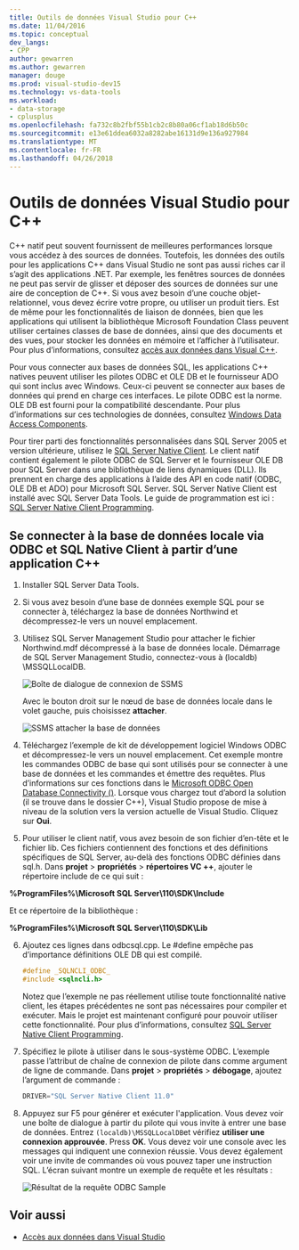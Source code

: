 ```yaml
---
title: Outils de données Visual Studio pour C++
ms.date: 11/04/2016
ms.topic: conceptual
dev_langs:
- CPP
author: gewarren
ms.author: gewarren
manager: douge
ms.prod: visual-studio-dev15
ms.technology: vs-data-tools
ms.workload:
- data-storage
- cplusplus
ms.openlocfilehash: fa732c8b2fbf55b1cb2c8b80a06cf1ab18d6b50c
ms.sourcegitcommit: e13e61ddea6032a8282abe16131d9e136a927984
ms.translationtype: MT
ms.contentlocale: fr-FR
ms.lasthandoff: 04/26/2018
---
```

# <a name="visual-studio-data-tools-for-c"></a>Outils de données Visual Studio pour C++

C++ natif peut souvent fournissent de meilleures performances lorsque vous accédez à des sources de données. Toutefois, les données des outils pour les applications C++ dans Visual Studio ne sont pas aussi riches car il s’agit des applications .NET. Par exemple, les fenêtres sources de données ne peut pas servir de glisser et déposer des sources de données sur une aire de conception de C++. Si vous avez besoin d’une couche objet-relationnel, vous devez écrire votre propre, ou utiliser un produit tiers.  Est de même pour les fonctionnalités de liaison de données, bien que les applications qui utilisent la bibliothèque Microsoft Foundation Class peuvent utiliser certaines classes de base de données, ainsi que des documents et des vues, pour stocker les données en mémoire et l’afficher à l’utilisateur. Pour plus d’informations, consultez [accès aux données dans Visual C++](/cpp/data/data-access-in-cpp).

Pour vous connecter aux bases de données SQL, les applications C++ natives peuvent utiliser les pilotes ODBC et OLE DB et le fournisseur ADO qui sont inclus avec Windows. Ceux-ci peuvent se connecter aux bases de données qui prend en charge ces interfaces. Le pilote ODBC est la norme. OLE DB est fourni pour la compatibilité descendante. Pour plus d’informations sur ces technologies de données, consultez [Windows Data Access Components](https://msdn.microsoft.com/library/windows/desktop/aa968814.aspx).

Pour tirer parti des fonctionnalités personnalisées dans SQL Server 2005 et version ultérieure, utilisez le [SQL Server Native Client](/sql/relational-databases/native-client/sql-server-native-client). Le client natif contient également le pilote ODBC de SQL Server et le fournisseur OLE DB pour SQL Server dans une bibliothèque de liens dynamiques (DLL). Ils prennent en charge des applications à l’aide des API en code natif (ODBC, OLE DB et ADO) pour Microsoft SQL Server.  SQL Server Native Client est installé avec SQL Server Data Tools. Le guide de programmation est ici : [SQL Server Native Client Programming](/sql/relational-databases/native-client/sql-server-native-client-programming).

## <a name="to-connect-to-localdb-through-odbc-and-sql-native-client-from-a-c-application"></a>Se connecter à la base de données locale via ODBC et SQL Native Client à partir d’une application C++

1.  Installer SQL Server Data Tools.

2.  Si vous avez besoin d’une base de données exemple SQL pour se connecter à, téléchargez la base de données Northwind et décompressez-le vers un nouvel emplacement.

3.  Utilisez SQL Server Management Studio pour attacher le fichier Northwind.mdf décompressé à la base de données locale. Démarrage de SQL Server Management Studio, connectez-vous à (localdb) \MSSQLLocalDB.

     ![Boîte de dialogue de connexion de SSMS](../data-tools/media/raddata-ssms-connect-dialog.png "raddata SSMS boîte de dialogue de connexion")

     Avec le bouton droit sur le nœud de base de données locale dans le volet gauche, puis choisissez **attacher**.

     ![SSMS attacher la base de données](../data-tools/media/raddata-ssms-attach-database.png "raddata SSMS attacher le base de données")

4.  Téléchargez l’exemple de kit de développement logiciel Windows ODBC et décompressez-le vers un nouvel emplacement. Cet exemple montre les commandes ODBC de base qui sont utilisés pour se connecter à une base de données et les commandes et émettre des requêtes. Plus d’informations sur ces fonctions dans le [Microsoft ODBC Open Database Connectivity ()](/sql/odbc/microsoft-open-database-connectivity-odbc). Lorsque vous chargez tout d’abord la solution (il se trouve dans le dossier C++), Visual Studio propose de mise à niveau de la solution vers la version actuelle de Visual Studio. Cliquez sur **Oui**.

5.  Pour utiliser le client natif, vous avez besoin de son fichier d’en-tête et le fichier lib. Ces fichiers contiennent des fonctions et des définitions spécifiques de SQL Server, au-delà des fonctions ODBC définies dans sql.h. Dans **projet** > **propriétés** > **répertoires VC ++**, ajouter le répertoire include de ce qui suit :

**%ProgramFiles%\Microsoft SQL Server\110\SDK\Include**

Et ce répertoire de la bibliothèque :

**%ProgramFiles%\Microsoft SQL Server\110\SDK\Lib**

6.  Ajoutez ces lignes dans odbcsql.cpp. Le #define empêche pas d’importance définitions OLE DB qui est compilé.

    ```cpp
    #define _SQLNCLI_ODBC_
    #include <sqlncli.h>
    ```

    Notez que l’exemple ne pas réellement utilise toute fonctionnalité native client, les étapes précédentes ne sont pas nécessaires pour compiler et exécuter. Mais le projet est maintenant configuré pour pouvoir utiliser cette fonctionnalité. Pour plus d’informations, consultez [SQL Server Native Client Programming](/sql/relational-databases/native-client/sql-server-native-client).

7.  Spécifiez le pilote à utiliser dans le sous-système ODBC. L’exemple passe l’attribut de chaîne de connexion de pilote dans comme argument de ligne de commande. Dans **projet** > **propriétés** > **débogage**, ajoutez l’argument de commande :

    ```cpp
    DRIVER="SQL Server Native Client 11.0"
    ```

8.  Appuyez sur F5 pour générer et exécuter l'application. Vous devez voir une boîte de dialogue à partir du pilote qui vous invite à entrer une base de données. Entrez `(localdb)\MSSQLLocalDB`et vérifiez **utiliser une connexion approuvée**. Press **OK**. Vous devez voir une console avec les messages qui indiquent une connexion réussie. Vous devez également voir une invite de commandes où vous pouvez taper une instruction SQL. L’écran suivant montre un exemple de requête et les résultats :

     ![Résultat de la requête ODBC Sample](../data-tools/media/raddata-odbc-sample-query-output.png "raddata sortie de la requête ODBC Sample")

## <a name="see-also"></a>Voir aussi

- [Accès aux données dans Visual Studio](../data-tools/accessing-data-in-visual-studio.md)